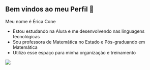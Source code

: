 ## Bem vindos ao meu Perfil 👋

Meu nome é Érica Cone

- Estou estudando na Alura e me desenvolvendo nas linguagens tecnológicas
- Sou professora de Matemática no Estado e Pós-graduando em Matemática
- Utilizo esse espaço para minha organização e treinamento

![](https://media.tenor.com/Y9UQA7T4OhUAAAAj/neko-atsume-heart.gif)

